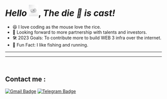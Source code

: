 <h1 align="left">
    <em>Hello </em> <img src="source/die.jfif" height="37px" width="30px">, <em> The die </em>
    <em> 🚀 is cast! </em>
</h1>

- 😆 I love coding as the mouse love the rice.
- 🤝 Looking forward to more partnership with talents and investors.
- 🛠️ 2023 Goals: To contribute more to build WEB 3 infra over the internet.
- 🌟 Fun Fact: I like fishing and running.
-------
<hr />
<br />

## Contact me : 
[![Gmail Badge](https://img.shields.io/badge/-makpushkin1224@gmail.com-blue?style=flat-roundedrectangle&logo=Gmail&logoColor=white&link=mailto:makpushkin1224@gmail.com)](makpushkin1224@gmail.com)
[![Telegram Badge](https://img.shields.io/badge/-hotcare-blue?style=flat-roundedrectangle&logo=telegram&logoColor=white&link=https://t.me/hotcare)](https://t.me/hotcare)

